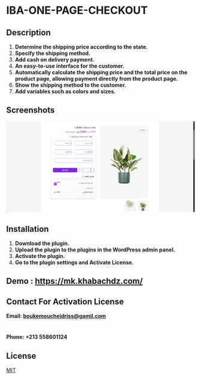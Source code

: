 # IBA-ONE-PAGE-CHECKOUT

## Description

1. **Determine the shipping price according to the state.**
2. **Specify the shipping method.**
3. **Add cash on delivery payment.**
4. **An easy-to-use interface for the customer.**
5. **Automatically calculate the shipping price and the total price on the product page, allowing payment directly from the product page.**
6. **Show the shipping method to the customer.**
7. **Add variables such as colors and sizes.**

## Screenshots

![Screenshot](./Screenshot.png)

## Installation

1. **Download the plugin.**
2. **Upload the plugin to the plugins in the WordPress admin panel.**
3. **Activate the plugin.**
4. **Go to the plugin settings and Activate License.**

## Demo : https://mk.khabachdz.com/

## Contact For Activation License

**Email: boukemoucheidriss@gamil.com**

#

**Phone: +213 558601124**

## License

[MIT](https://choosealicense.com/licenses/mit/)
